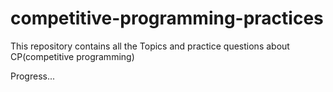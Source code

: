 # competitive-programming-practices

This repository contains all the Topics and practice questions about CP(competitive programming)

Progress...
